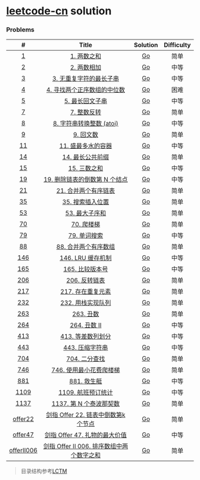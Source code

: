 # [leetcode-cn](https://leetcode-cn.com/) solution



### Problems
|                   #                   |                                                        Title                                                         |               Solution                | Difficulty |
| :-----------------------------------: | :------------------------------------------------------------------------------------------------------------------: | :-----------------------------------: | :--------: |
|        [1](./algorithms/0001)         |                               [1. 两数之和](https://leetcode-cn.com/problems/two-sum/)                               |    [Go](./algorithms/0001/main.go)    |    简单    |
|        [2](./algorithms/0002)         |                           [2. 两数相加](https://leetcode-cn.com/problems/add-two-numbers/)                           |    [Go](./algorithms/0002/main.go)    |    中等    |
|        [3](./algorithms/0003)         |     [3. 无重复字符的最长子串](https://leetcode-cn.com/problems/longest-substring-without-repeating-characters/)      |    [Go](./algorithms/0003/main.go)    |    中等    |
|        [4](./algorithms/0004)         |             [4. 寻找两个正序数组的中位数](https://leetcode-cn.com/problems/median-of-two-sorted-arrays/)             |    [Go](./algorithms/0004/main.go)    |    困难    |
|        [5](./algorithms/0005)         |                  [5. 最长回文子串](https://leetcode-cn.com/problems/longest-palindromic-substring/)                  |    [Go](./algorithms/0005/main.go)    |    中等    |
|        [7](./algorithms/0007)         |                           [7. 整数反转](https://leetcode-cn.com/problems/reverse-integer/)                           |    [Go](./algorithms/0007/main.go)    |    简单    |
|        [8](./algorithms/0008)         |                 [8. 字符串转换整数 (atoi)](https://leetcode-cn.com/problems/string-to-integer-atoi/)                 |    [Go](./algorithms/0008/main.go)    |    中等    |
|        [9](./algorithms/0009)         |                           [9. 回文数](https://leetcode-cn.com/problems/palindrome-number/)                           |    [Go](./algorithms/0009/main.go)    |    简单    |
|        [11](./algorithms/0011)        |                  [11. 盛最多水的容器](https://leetcode-cn.com/problems/container-with-most-water/)                   |    [Go](./algorithms/0011/main.go)    |    中等    |
|        [14](./algorithms/0014)        |                     [14. 最长公共前缀](https://leetcode-cn.com/problems/longest-common-prefix/)                      |    [Go](./algorithms/0014/main.go)    |    简单    |
|        [15](./algorithms/0015)        |                                [15. 三数之和](https://leetcode-cn.com/problems/3sum/)                                |    [Go](./algorithms/0015/main.go)    |    中等    |
|        [19](./algorithms/0019)        |         [19. 删除链表的倒数第 N 个结点](https://leetcode-cn.com/problems/remove-nth-node-from-end-of-list/)          |    [Go](./algorithms/0019/main.go)    |    中等    |
|        [21](./algorithms/0021)        |                   [21. 合并两个有序链表](https://leetcode-cn.com/problems/merge-two-sorted-lists/)                   |    [Go](./algorithms/0021/main.go)    |    简单    |
|        [35](./algorithms/0035)        |                     [35. 搜索插入位置](https://leetcode-cn.com/problems/search-insert-position/)                     |    [Go](./algorithms/0035/main.go)    |    简单    |
|        [53](./algorithms/0053)        |                         [53. 最大子序和](https://leetcode-cn.com/problems/maximum-subarray/)                         |    [Go](./algorithms/0053/main.go)    |    简单    |
|        [70](./algorithms/0070)        |                           [70. 爬楼梯](https://leetcode-cn.com/problems/climbing-stairs/)                            |    [Go](./algorithms/0070/main.go)    |    简单    |
|        [79](./algorithms/0079)        |                            [79. 单词搜索](https://leetcode-cn.com/problems/word-search/)                             |    [Go](./algorithms/0079/main.go)    |    中等    |
|        [88](./algorithms/0088)        |                     [88. 合并两个有序数组](https://leetcode-cn.com/problems/merge-sorted-array/)                     |    [Go](./algorithms/0088/main.go)    |    简单    |
|       [146](./algorithms/0146)        |                           [146. LRU 缓存机制](https://leetcode-cn.com/problems/lru-cache/)                           |    [Go](./algorithms/0146/main.go)    |    中等    |
|       [165](./algorithms/0165)        |                     [165. 比较版本号](https://leetcode-cn.com/problems/compare-version-numbers/)                     |    [Go](./algorithms/0165/main.go)    |    中等    |
|       [206](./algorithms/0206)        |                        [206. 反转链表](https://leetcode-cn.com/problems/reverse-linked-list/)                        |    [Go](./algorithms/0206/main.go)    |    简单    |
|       [217](./algorithms/0217)        |                      [217. 存在重复元素](https://leetcode-cn.com/problems/contains-duplicate/)                       |    [Go](./algorithms/0217/main.go)    |    简单    |
|       [232](./algorithms/0232)        |                 [232. 用栈实现队列](https://leetcode-cn.com/problems/implement-queue-using-stacks/)                  |    [Go](./algorithms/0232/main.go)    |    简单    |
|       [263](./algorithms/0263)        |                              [263. 丑数](https://leetcode-cn.com/problems/ugly-number/)                              |    [Go](./algorithms/0263/main.go)    |    简单    |
|       [264](./algorithms/0264)        |                           [264. 丑数 II](https://leetcode-cn.com/problems/ugly-number-ii/)                           |    [Go](./algorithms/0264/main.go)    |    中等    |
|       [413](./algorithms/0413)        |                       [413. 等差数列划分](https://leetcode-cn.com/problems/arithmetic-slices/)                       |    [Go](./algorithms/0413/main.go)    |    中等    |
|       [443](./algorithms/0443)        |                       [443. 压缩字符串](https://leetcode-cn.com/problems/string-compression/)                        |    [Go](./algorithms/0443/main.go)    |    中等    |
|       [704](./algorithms/0704)        |                           [704. 二分查找](https://leetcode-cn.com/problems/binary-search/)                           |    [Go](./algorithms/0704/main.go)    |    简单    |
|       [746](./algorithms/0746)        |                [746. 使用最小花费爬楼梯](https://leetcode-cn.com/problems/min-cost-climbing-stairs/)                 |    [Go](./algorithms/0746/main.go)    |    简单    |
|       [881](./algorithms/0881)        |                        [881. 救生艇](https://leetcode-cn.com/problems/boats-to-save-people/)                         |    [Go](./algorithms/0881/main.go)    |    中等    |
|       [1109](./algorithms/1109)       |                  [1109. 航班预订统计](https://leetcode-cn.com/problems/corporate-flight-bookings/)                   |    [Go](./algorithms/1109/main.go)    |    中等    |
|       [1137](./algorithms/1137)       |                 [1137. 第 N 个泰波那契数](https://leetcode-cn.com/problems/n-th-tribonacci-number/)                  |    [Go](./algorithms/1137/main.go)    |    简单    |
|    [offer22](./algorithms/offer22)    | [剑指 Offer 22. 链表中倒数第k个节点](https://leetcode-cn.com/problems/lian-biao-zhong-dao-shu-di-kge-jie-dian-lcof/) |  [Go](./algorithms/offer22/main.go)   |    简单    |
|    [offer47](./algorithms/offer47)    |           [剑指 Offer 47. 礼物的最大价值](https://leetcode-cn.com/problems/li-wu-de-zui-da-jie-zhi-lcof/)            |  [Go](./algorithms/offer47/main.go)   |    中等    |
| [offerII006](./algorithms/offerII006) |                [剑指 Offer II 006. 排序数组中两个数字之和](https://leetcode-cn.com/problems/kLl5u1/)                 | [Go](./algorithms/offerII006/main.go) |    简单    |



> 目录结构参考[LCTM](https://github.com/passionatefool/LCTM)
